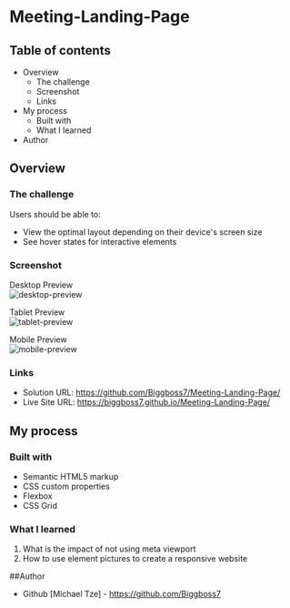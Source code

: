 # Meeting-Landing-Page

## Table of contents
- Overview
  - The challenge
  - Screenshot
  - Links
- My process
  - Built with
  - What I learned
- Author

## Overview
### The challenge

Users should be able to:

- View the optimal layout depending on their device's screen size
- See hover states for interactive elements

### Screenshot
Desktop Preview \
![desktop-preview](https://user-images.githubusercontent.com/105411073/179150030-b0aeb62b-dff8-467d-94ee-91a154142c3f.png)

Tablet Preview \
![tablet-preview](https://user-images.githubusercontent.com/105411073/179150039-05c7c618-774b-435b-93cc-abe942cfaac5.png)

Mobile Preview \
![mobile-preview](https://user-images.githubusercontent.com/105411073/179150011-b511e99c-0c35-4371-91e8-abd0421bf0a2.png)

### Links

- Solution URL: https://github.com/Biggboss7/Meeting-Landing-Page/
- Live Site URL: https://biggboss7.github.io/Meeting-Landing-Page/

## My process

### Built with

- Semantic HTML5 markup
- CSS custom properties
- Flexbox
- CSS Grid

### What I learned
1. What is the impact of not using meta viewport
2. How to use element pictures to create a responsive website

##Author
- Github [Michael Tze] - https://github.com/Biggboss7
